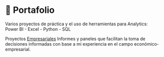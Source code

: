 # 💼 Portafolio   
Varios proyectos de práctica y el uso de herramientas para Analytics:  Power BI - Excel - Python - SQL

Proyectos [Empresariales](https://github.com/EvelynOr/4.Portafolio/tree/main/Proyectos_Empresariales)
Informes y paneles que facilitan la toma de decisiones informadas con base a mi experiencia en el campo económico-empresarial.

